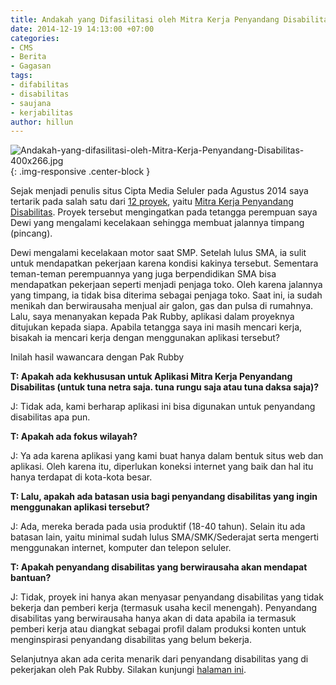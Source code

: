 ```yaml
---
title: Andakah yang Difasilitasi oleh Mitra Kerja Penyandang Disabilitas?
date: 2014-12-19 14:13:00 +07:00
categories:
- CMS
- Berita
- Gagasan
tags:
- difabilitas
- disabilitas
- saujana
- kerjabilitas
author: hillun
---
```


![Andakah-yang-difasilitasi-oleh-Mitra-Kerja-Penyandang-Disabilitas-400x266.jpg](/uploads/Andakah-yang-difasilitasi-oleh-Mitra-Kerja-Penyandang-Disabilitas-400x266.jpg){: .img-responsive .center-block }

Sejak menjadi penulis situs Cipta Media Seluler pada Agustus 2014 saya tertarik pada salah satu dari [12 proyek](http://ciptamedia.org/wiki/Halaman_Utama), yaitu [Mitra Kerja Penyandang Disabilitas](http://ciptamedia.org/wiki/Mitra_Kerja_Penyandang_Disabilitas). Proyek tersebut mengingatkan pada tetangga perempuan saya Dewi yang mengalami kecelakaan sehingga membuat jalannya timpang (pincang).

Dewi mengalami kecelakaan motor saat SMP. Setelah lulus SMA, ia sulit untuk mendapatkan pekerjaan karena kondisi kakinya tersebut. Sementara teman-teman perempuannya yang juga berpendidikan SMA bisa mendapatkan pekerjaan seperti menjadi penjaga toko. Oleh karena jalannya yang timpang, ia tidak bisa diterima sebagai penjaga toko. Saat ini, ia sudah menikah dan berwirausaha menjual air galon, gas dan pulsa di rumahnya. Lalu, saya menanyakan kepada Pak Rubby, aplikasi dalam proyeknya ditujukan kepada siapa. Apabila tetangga saya ini masih mencari kerja, bisakah ia mencari kerja dengan menggunakan aplikasi tersebut?

Inilah hasil wawancara dengan Pak Rubby

**T: Apakah ada kekhususan untuk Aplikasi Mitra Kerja Penyandang Disabilitas (untuk tuna netra saja. tuna rungu saja atau tuna daksa saja)?**

J: Tidak ada, kami berharap aplikasi ini bisa digunakan untuk penyandang disabilitas apa pun.

**T: Apakah ada fokus wilayah?**

J: Ya ada karena aplikasi yang kami buat hanya dalam bentuk situs web dan aplikasi. Oleh karena itu, diperlukan koneksi internet yang baik dan hal itu hanya terdapat di kota-kota besar.

**T: Lalu, apakah ada batasan usia bagi penyandang disabilitas yang ingin menggunakan aplikasi tersebut?**

J: Ada, mereka berada pada usia produktif (18-40 tahun). Selain itu ada batasan lain, yaitu minimal sudah lulus SMA/SMK/Sederajat serta mengerti menggunakan internet, komputer dan telepon seluler.

**T: Apakah penyandang disabilitas yang berwirausaha akan mendapat bantuan?**

J: Tidak, proyek ini hanya akan menyasar penyandang disabilitas yang tidak bekerja dan pemberi kerja (termasuk usaha kecil menengah). Penyandang disabilitas yang berwirausaha hanya akan di data apabila ia termasuk pemberi kerja atau diangkat sebagai profil dalam produksi konten untuk menginspirasi penyandang disabilitas yang belum bekerja.

Selanjutnya akan ada cerita menarik dari penyandang disabilitas yang di pekerjakan oleh Pak Rubby. Silakan kunjungi [halaman ini](http://ciptamedia.org/adakah-ruang-bagi-difabel-untuk-masuk-ke-pasar-tenaga-kerja/).